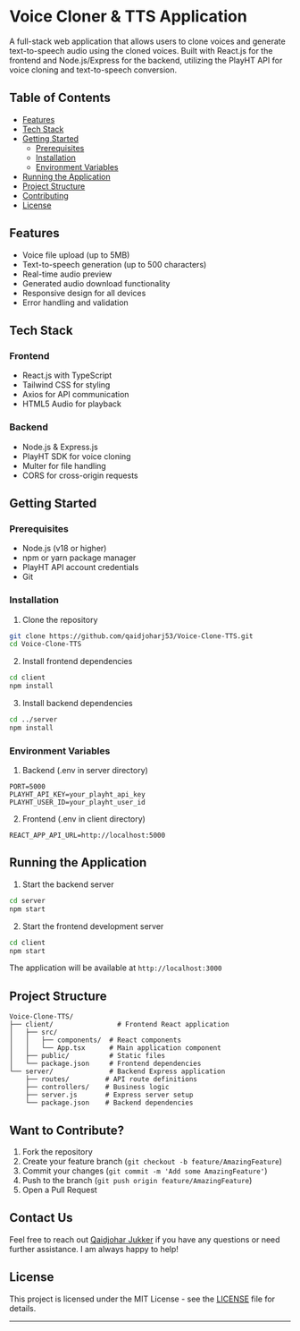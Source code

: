 # Voice Cloner & TTS Application

A full-stack web application that allows users to clone voices and generate text-to-speech audio using the cloned voices. Built with React.js for the frontend and Node.js/Express for the backend, utilizing the PlayHT API for voice cloning and text-to-speech conversion.

## Table of Contents

-   [Features](#features)
-   [Tech Stack](#tech-stack)
-   [Getting Started](#getting-started)
    -   [Prerequisites](#prerequisites)
    -   [Installation](#installation)
    -   [Environment Variables](#environment-variables)
-   [Running the Application](#running-the-application)
-   [Project Structure](#project-structure)
-   [Contributing](#contributing)
-   [License](#license)

## Features

-   Voice file upload (up to 5MB)
-   Text-to-speech generation (up to 500 characters)
-   Real-time audio preview
-   Generated audio download functionality
-   Responsive design for all devices
-   Error handling and validation

## Tech Stack

### Frontend

-   React.js with TypeScript
-   Tailwind CSS for styling
-   Axios for API communication
-   HTML5 Audio for playback

### Backend

-   Node.js & Express.js
-   PlayHT SDK for voice cloning
-   Multer for file handling
-   CORS for cross-origin requests

## Getting Started

### Prerequisites

-   Node.js (v18 or higher)
-   npm or yarn package manager
-   PlayHT API account credentials
-   Git

### Installation

1. Clone the repository

```bash
git clone https://github.com/qaidjoharj53/Voice-Clone-TTS.git
cd Voice-Clone-TTS
```

2. Install frontend dependencies

```bash
cd client
npm install
```

3. Install backend dependencies

```bash
cd ../server
npm install
```

### Environment Variables

1. Backend (.env in server directory)

```env
PORT=5000
PLAYHT_API_KEY=your_playht_api_key
PLAYHT_USER_ID=your_playht_user_id
```

2. Frontend (.env in client directory)

```env
REACT_APP_API_URL=http://localhost:5000
```

## Running the Application

1. Start the backend server

```bash
cd server
npm start
```

2. Start the frontend development server

```bash
cd client
npm start
```

The application will be available at `http://localhost:3000`

## Project Structure

```
Voice-Clone-TTS/
├── client/                # Frontend React application
│   ├── src/
│   │   ├── components/  # React components
│   │   └── App.tsx      # Main application component
│   ├── public/          # Static files
│   └── package.json     # Frontend dependencies
└── server/              # Backend Express application
    ├── routes/         # API route definitions
    ├── controllers/    # Business logic
    ├── server.js       # Express server setup
    └── package.json    # Backend dependencies
```

## Want to Contribute?

1. Fork the repository
2. Create your feature branch (`git checkout -b feature/AmazingFeature`)
3. Commit your changes (`git commit -m 'Add some AmazingFeature'`)
4. Push to the branch (`git push origin feature/AmazingFeature`)
5. Open a Pull Request

## Contact Us

Feel free to reach out [Qaidjohar Jukker](https://www.qaidjoharjukker.com) if you have any questions or need further assistance. I am always happy to help!

## License

This project is licensed under the MIT License - see the [LICENSE](LICENSE) file for details.

---
